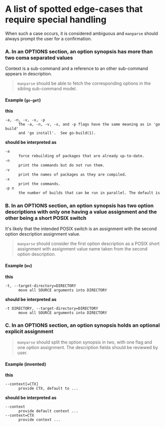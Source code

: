 # A list of spotted edge-cases that require special handling

When such a case occurs, it is considered ambiguous and `manparse` should always prompt the user for a confirmation.

### A. In an OPTIONS section, an option synopsis has more than two coma separated values

Context is a sub-command and a reference to an other sub-command appears in description.

> `manparse` should be able to fetch the corresponding options in the sibling sub-command model.

#### Example (`go-get`)
**this**
```
-a, -n, -v, -x, -p
      The -a, -n, -v, -x, and -p flags have the same meaning as in 'go build'
      and 'go install'.  See go-build(1).
```

**should be interpreted as**
``` xml
-a
      force rebuilding of packages that are already up-to-date.
-n
      print the commands but do not run them.
-v
      print the names of packages as they are compiled.
-x
      print the commands.
-p n
      the number of builds that can be run in parallel. The default is the number of CPUs available.
```

### B. In an OPTIONS section, an option synopsis has two option descriptions with only one having a value assignment and the other being a short POSIX switch

It's likely that the intended POSIX switch is an assignment with the second option description assignment value.

> `manparse` should consider the first option description as a POSIX short assignment with assignment value name taken from the second option description.

#### Example (`mv`)

**this**
```
-t, --target-directory=DIRECTORY
      move all SOURCE arguments into DIRECTORY
```

**should be interpreted as**
```
-t DIRECTORY, --target-directory=DIRECTORY
      move all SOURCE arguments into DIRECTORY
```

### C. In an OPTIONS section, an option synopsis holds an optional explicit assignment

> `manparse` should split the option synopsis in two, with one flag and one option assignment.
> The description fields should be reviewed by user.


#### Example (invented)

**this**
```
--context[=CTX]
      provide CTX, default to ...
```

**should be interpreted as**
```
--context
      provide default context ...
--context=CTX
      provide context ...
```
